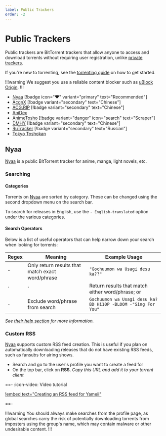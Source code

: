 ```yaml
---
label: Public Trackers
order: -2
---
```


# Public Trackers

Public trackers are BitTorrent trackers that allow anyone to access and download torrents without requiring user registration, unlike [private trackers](/sourcing/private-trackers).

If you're new to torrenting, see the [torrenting guide](/getting-started/torrenting) on how to get started.

!!!warning
We suggest you use a reliable content blocker such as [uBlock Origin](https://ublockorigin.com).
!!!

- [Nyaa](https://nyaa.si) [!badge icon=":heart:" variant="primary" text="Recommended"]
- [AcgnX](https://share.acgnx.se) [!badge variant="secondary" text="Chinese"]
- [ACG.RIP](https://acg.rip) [!badge variant="secondary" text="Chinese"]
- [AniDex](https://anidex.info)
- [AnimeTosho](https://animetosho.org) [!badge variant="danger" icon="search" text="Scraper"]
- [DMHY](https://dmhy.org) [!badge variant="secondary" text="Chinese"]
- [RuTracker](https://rutracker.org) [!badge variant="secondary" text="Russian"]
- [Tokyo Toshokan](https://www.tokyotosho.info/?cat=1)

## Nyaa

[Nyaa](https://nyaa.si) is a public BitTorrent tracker for anime, manga, light novels, etc.

### Searching

#### Categories

Torrents on [Nyaa](https://nyaa.si) are sorted by category. These can be changed using the second dropdown menu on the search bar.

To search for releases in English, use the `- English-translated` option under the various categories.

#### Search Operators

Below is a list of useful operators that can help narrow down your search when looking for torrents:

Regex | Meaning                                          | Example Usage
------|--------------------------------------------------|----------------------------------------------------------------
`"`   | Only return results that match exact word/phrase | `"Gochuumon wa Usagi desu ka??"`
`|`   | Return results that match either word/phrase; or | `"Is the Order a Rabbit?"|"Gochuumon wa Usagi desu ka?"`
`-`   | Exclude word/phrase from search                  | `Gochuumon wa Usagi desu ka? BD Hi10P -BLOOM -"Sing For You"`

*See [their help section](https://nyaa.si/help#using-search) for more information.*

### Custom RSS

[Nyaa](https://nyaa.si) supports custom RSS feed creation. This is useful if you plan on automatically downloading releases that do not have existing RSS feeds, such as fansubs for airing shows.

- Search and go to the user's profile you want to create a feed for
- On the top bar, click on **RSS**. *Copy this URL and add it to your torrent client*

==- :icon-video: Video tutorial

[!embed text="Creating an RSS feed for Yameii"](/static/torrenting/nyaa/custom-rss.mp4)

==-

!!!warning
You should always make searches from the profile page, as global searches carry the risk of potentially downloading torrents from imposters using the group's name, which may contain malware or other undesirable content.
!!!
